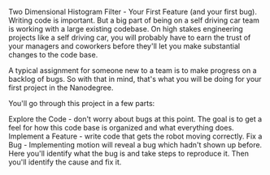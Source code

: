 Two Dimensional Histogram Filter - Your First Feature (and your first bug).
Writing code is important. But a big part of being on a self driving car team is working with a large existing codebase. On high stakes engineering projects like a self driving car, you will probably have to earn the trust of your managers and coworkers before they'll let you make substantial changes to the code base.

A typical assignment for someone new to a team is to make progress on a backlog of bugs. So with that in mind, that's what you will be doing for your first project in the Nanodegree.

You'll go through this project in a few parts:

Explore the Code - don't worry about bugs at this point. The goal is to get a feel for how this code base is organized and what everything does.
Implement a Feature - write code that gets the robot moving correctly.
Fix a Bug - Implementing motion will reveal a bug which hadn't shown up before. Here you'll identify what the bug is and take steps to reproduce it. Then you'll identify the cause and fix it.
